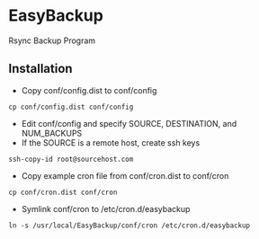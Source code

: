 # EasyBackup
Rsync Backup Program

## Installation
* Copy conf/config.dist to conf/config
```
cp conf/config.dist conf/config
```
* Edit conf/config and specify SOURCE, DESTINATION, and NUM_BACKUPS
* If the SOURCE is a remote host, create ssh keys 
```
ssh-copy-id root@sourcehost.com
```
* Copy example cron file from conf/cron.dist to conf/cron
```
cp conf/cron.dist conf/cron
```
* Symlink conf/cron to /etc/cron.d/easybackup
```
ln -s /usr/local/EasyBackup/conf/cron /etc/cron.d/easybackup
```

